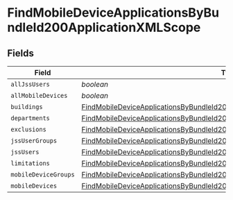 # FindMobileDeviceApplicationsByBundleId200ApplicationXMLScope


## Fields

| Field                                                                                                                                                                                         | Type                                                                                                                                                                                          | Required                                                                                                                                                                                      | Description                                                                                                                                                                                   |
| --------------------------------------------------------------------------------------------------------------------------------------------------------------------------------------------- | --------------------------------------------------------------------------------------------------------------------------------------------------------------------------------------------- | --------------------------------------------------------------------------------------------------------------------------------------------------------------------------------------------- | --------------------------------------------------------------------------------------------------------------------------------------------------------------------------------------------- |
| `allJssUsers`                                                                                                                                                                                 | *boolean*                                                                                                                                                                                     | :heavy_minus_sign:                                                                                                                                                                            | N/A                                                                                                                                                                                           |
| `allMobileDevices`                                                                                                                                                                            | *boolean*                                                                                                                                                                                     | :heavy_minus_sign:                                                                                                                                                                            | N/A                                                                                                                                                                                           |
| `buildings`                                                                                                                                                                                   | [FindMobileDeviceApplicationsByBundleId200ApplicationXMLScopeBuildings](../../models/operations/findmobiledeviceapplicationsbybundleid200applicationxmlscopebuildings.md)[]                   | :heavy_minus_sign:                                                                                                                                                                            | N/A                                                                                                                                                                                           |
| `departments`                                                                                                                                                                                 | [FindMobileDeviceApplicationsByBundleId200ApplicationXMLScopeDepartments](../../models/operations/findmobiledeviceapplicationsbybundleid200applicationxmlscopedepartments.md)[]               | :heavy_minus_sign:                                                                                                                                                                            | N/A                                                                                                                                                                                           |
| `exclusions`                                                                                                                                                                                  | [FindMobileDeviceApplicationsByBundleId200ApplicationXMLScopeExclusions](../../models/operations/findmobiledeviceapplicationsbybundleid200applicationxmlscopeexclusions.md)                   | :heavy_minus_sign:                                                                                                                                                                            | N/A                                                                                                                                                                                           |
| `jssUserGroups`                                                                                                                                                                               | [FindMobileDeviceApplicationsByBundleId200ApplicationXMLScopeJssUserGroups](../../models/operations/findmobiledeviceapplicationsbybundleid200applicationxmlscopejssusergroups.md)[]           | :heavy_minus_sign:                                                                                                                                                                            | N/A                                                                                                                                                                                           |
| `jssUsers`                                                                                                                                                                                    | [FindMobileDeviceApplicationsByBundleId200ApplicationXMLScopeJssUsers](../../models/operations/findmobiledeviceapplicationsbybundleid200applicationxmlscopejssusers.md)[]                     | :heavy_minus_sign:                                                                                                                                                                            | N/A                                                                                                                                                                                           |
| `limitations`                                                                                                                                                                                 | [FindMobileDeviceApplicationsByBundleId200ApplicationXMLScopeLimitations](../../models/operations/findmobiledeviceapplicationsbybundleid200applicationxmlscopelimitations.md)                 | :heavy_minus_sign:                                                                                                                                                                            | N/A                                                                                                                                                                                           |
| `mobileDeviceGroups`                                                                                                                                                                          | [FindMobileDeviceApplicationsByBundleId200ApplicationXMLScopeMobileDeviceGroups](../../models/operations/findmobiledeviceapplicationsbybundleid200applicationxmlscopemobiledevicegroups.md)[] | :heavy_minus_sign:                                                                                                                                                                            | N/A                                                                                                                                                                                           |
| `mobileDevices`                                                                                                                                                                               | [FindMobileDeviceApplicationsByBundleId200ApplicationXMLScopeMobileDevices](../../models/operations/findmobiledeviceapplicationsbybundleid200applicationxmlscopemobiledevices.md)[]           | :heavy_minus_sign:                                                                                                                                                                            | N/A                                                                                                                                                                                           |